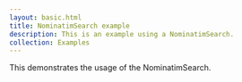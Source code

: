 ```yaml
---
layout: basic.html
title: NominatimSearch example
description: This is an example using a NominatimSearch.
collection: Examples
---
```


This demonstrates the usage of the NominatimSearch.
